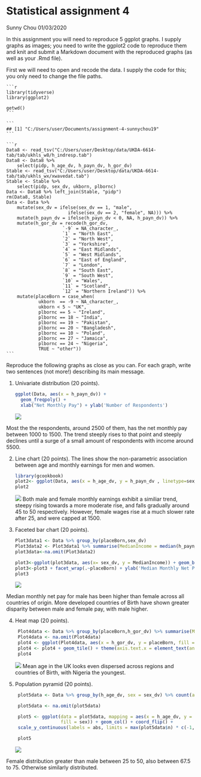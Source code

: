 Statistical assignment 4
================
Sunny Chou
01/03/2020

In this assignment you will need to reproduce 5 ggplot graphs. I supply
graphs as images; you need to write the ggplot2 code to reproduce them
and knit and submit a Markdown document with the reproduced graphs (as
well as your .Rmd file).

First we will need to open and recode the data. I supply the code for
this; you only need to change the file paths.

    ```r
    library(tidyverse)
    library(ggplot2)
    
    getwd()
    ```
    
    ```
    ## [1] "C:/Users/user/Documents/assignment-4-sunnychou19"
    ```
    
    ```r
    Data8 <- read_tsv("C:/Users/user/Desktop/data/UKDA-6614-tab/tab/ukhls_w8/h_indresp.tab")
    Data8 <- Data8 %>%
        select(pidp, h_age_dv, h_payn_dv, h_gor_dv)
    Stable <- read_tsv("C:/Users/user/Desktop/data/UKDA-6614-tab/tab/ukhls_wx/xwavedat.tab")
    Stable <- Stable %>%
        select(pidp, sex_dv, ukborn, plbornc)
    Data <- Data8 %>% left_join(Stable, "pidp")
    rm(Data8, Stable)
    Data <- Data %>%
        mutate(sex_dv = ifelse(sex_dv == 1, "male",
                           ifelse(sex_dv == 2, "female", NA))) %>%
        mutate(h_payn_dv = ifelse(h_payn_dv < 0, NA, h_payn_dv)) %>%
        mutate(h_gor_dv = recode(h_gor_dv,
                         `-9` = NA_character_,
                         `1` = "North East",
                         `2` = "North West",
                         `3` = "Yorkshire",
                         `4` = "East Midlands",
                         `5` = "West Midlands",
                         `6` = "East of England",
                         `7` = "London",
                         `8` = "South East",
                         `9` = "South West",
                         `10` = "Wales",
                         `11` = "Scotland",
                         `12` = "Northern Ireland")) %>%
        mutate(placeBorn = case_when(
                ukborn  == -9 ~ NA_character_,
                ukborn < 5 ~ "UK",
                plbornc == 5 ~ "Ireland",
                plbornc == 18 ~ "India",
                plbornc == 19 ~ "Pakistan",
                plbornc == 20 ~ "Bangladesh",
                plbornc == 10 ~ "Poland",
                plbornc == 27 ~ "Jamaica",
                plbornc == 24 ~ "Nigeria",
                TRUE ~ "other"))
    ```

Reproduce the following graphs as close as you can. For each graph,
write two sentences (not more\!) describing its main message.

1.  Univariate distribution (20 points).
    
    ``` r
    ggplot(Data, aes(x = h_payn_dv)) +
      geom_freqpoly() +
      xlab("Net Monthly Pay") + ylab('Number of Respondents')
    ```
    
    ![](assignment4_files/figure-gfm/unnamed-chunk-2-1.png)<!-- -->

Most the the respondents, around 2500 of them, has the net monthly pay
between 1000 to 1500. The trend steeply rises to that point and steeply
declines until a surge of a small amount of respondents with income
around 5500.

2.  Line chart (20 points). The lines show the non-parametric
    association between age and monthly earnings for men and women.
    
    ``` r
    library(gcookbook)
    plot2<- ggplot(Data, aes(x = h_age_dv, y = h_payn_dv , linetype=sex_dv)) + geom_smooth()+ xlim(16,65) + xlab("Age") + ylab('Monthly Earnings')
    plot2
    ```
    
    ![](assignment4_files/figure-gfm/unnamed-chunk-3-1.png)<!-- --> Both
    male and female monthly earnings exhibit a similiar trend, steepy
    rising towards a more moderate rise, and falls gradually around 45
    to 50 respectively. However, female wages rise at a much slower rate
    after 25, and were capped at 1500.

3.  Faceted bar chart (20 points).
    
    ``` r
    Plot3data1 <- Data %>% group_by(placeBorn,sex_dv) 
    Plot3data2 <- Plot3data1 %>% summarise(MedianIncome = median(h_payn_dv, na.rm = TRUE))
    plot3data<-na.omit(Plot3data2)
    
    plot3<-ggplot(plot3data, aes(x= sex_dv, y = MedianIncome)) + geom_bar(stat = "identity") + ylim(0,2000)
    plot3<-plot3 + facet_wrap(.~placeBorn) + ylab('Median Monthly Net Pay') + xlab('Sex')
    plot3
    ```
    
    ![](assignment4_files/figure-gfm/unnamed-chunk-4-1.png)<!-- -->

Median monthly net pay for male has been higher than female across all
countries of origin. More developed countries of Birth have shown
greater disparity between male and female pay, with male higher.

4.  Heat map (20 points).
    
    ``` r
     Plot4data <- Data %>% group_by(placeBorn,h_gor_dv) %>% summarise(MeanAge = mean(h_age_dv, na.rm = TRUE))
     Plot4data <- na.omit(Plot4data)
     plot4 <- ggplot(Plot4data, aes(x = h_gor_dv, y = placeBorn, fill = MeanAge))  + xlab('Region') + ylab('Countries of Birth')
     plot4 <- plot4 + geom_tile() + theme(axis.text.x = element_text(angle = 90, hjust = 1))
     plot4
    ```
    
    ![](assignment4_files/figure-gfm/unnamed-chunk-5-1.png)<!-- --> Mean
    age in the UK looks even dispersed across regions and countries of
    Birth, with Nigeria the youngest.

5.  Population pyramid (20 points).
    
    ``` r
     plot5data <- Data %>% group_by(h_age_dv, sex = sex_dv) %>% count(age = h_age_dv) 
    
     plot5data <- na.omit(plot5data)
    
     plot5 <- ggplot(data = plot5data, mapping = aes(x = h_age_dv, y = ifelse(test = sex == "male", yes = -n, no = n), 
                     fill = sex)) + geom_col() + coord_flip() + 
     scale_y_continuous(labels = abs, limits = max(plot5data$n) * c(-1,1))  + xlab('Age')+ ylab('n')
    
     plot5
    ```
    
    ![](assignment4_files/figure-gfm/unnamed-chunk-6-1.png)<!-- -->

Female distribution greater than male between 25 to 50, also between
67.5 to 75. Otherwise similarly distributed.
